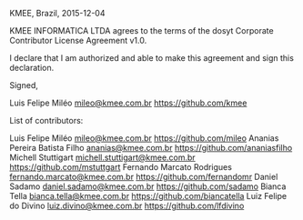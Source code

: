 KMEE, Brazil, 2015-12-04

KMEE INFORMATICA LTDA agrees to the terms of the dosyt Corporate 
Contributor License Agreement v1.0.

I declare that I am authorized and able to make this agreement and sign this 
declaration.

Signed,

Luis Felipe Miléo mileo@kmee.com.br https://github.com/kmee

List of contributors:

Luis Felipe Miléo mileo@kmee.com.br https://github.com/mileo
Ananias Pereira Batista Filho ananias@kmee.com.br  https://github.com/ananiasfilho
Michell Stuttigart michell.stuttigart@kmee.com.br https://github.com/mstuttgart
Fernando Marcato Rodrigues fernando.marcato@kmee.com.br https://github.com/fernandomr
Daniel Sadamo   daniel.sadamo@kmee.com.br https://github.com/sadamo
Bianca Tella bianca.tella@kmee.com.br https://github.com/biancatella
Luiz Felipe do Divino luiz.divino@kmee.com.br https://github.com/lfdivino